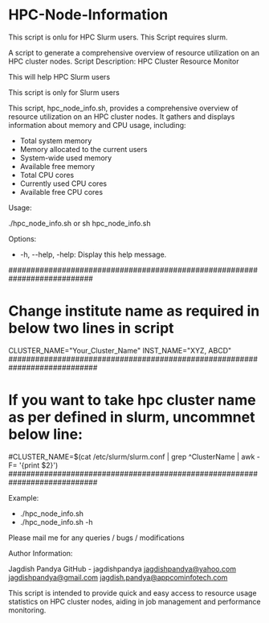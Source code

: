 # HPC-Node-Information
This script is onlu for HPC Slurm users.
This Script requires slurm.

A script to generate  a comprehensive overview of resource utilization on an HPC cluster nodes.
Script Description: HPC Cluster Resource Monitor

This will help HPC Slurm users 

This script is only for Slurm users

This script, hpc_node_info.sh, provides a comprehensive overview of resource utilization on an HPC cluster nodes. It gathers and displays information about memory and CPU usage, including:

* Total system memory
* Memory allocated to the current users
* System-wide used memory
* Available free memory
* Total CPU cores
* Currently used CPU cores
* Available free CPU cores

Usage:

./hpc_node_info.sh
or
sh hpc_node_info.sh


Options:

* -h, --help, -help: Display this help message.

###########################################################################
# Change institute name as required in below two lines in script
CLUSTER_NAME="Your_Cluster_Name"
INST_NAME="XYZ, ABCD"
############################################################################
# If you want to take hpc cluster name as per defined in slurm, uncommnet below line:
#CLUSTER_NAME=$(cat /etc/slurm/slurm.conf | grep ^ClusterName | awk -F= '{print $2}')
############################################################################

Example:

* ./hpc_node_info.sh
* ./hpc_node_info.sh -h

Please mail me for any queries / bugs / modifications

Author Information:

Jagdish Pandya
GitHub - jagdishpandya
jagdishpandya@yahoo.com
jagdishpandya@gmail.com
jagdish.pandya@appcominfotech.com

This script is intended to provide quick and easy access to resource usage statistics on HPC cluster nodes, aiding in job management and performance monitoring.
